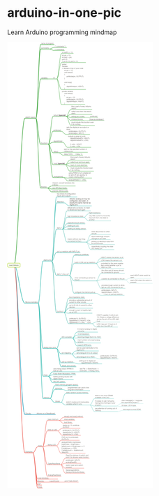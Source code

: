 # arduino-in-one-pic
Learn Arduino programming mindmap

![LearnArduinoInOnePic](arduino-in-one-pic.png)
